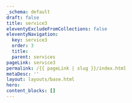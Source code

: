 ```yaml
---
_schema: default
draft: false
title: service3
eleventyExcludeFromCollections: false
eleventyNavigation:
  key: service3
  order: 3
  title:
  parent: services
pageLink: service3
permalink: /{{ pageLink | slug }}/index.html
metaDesc: ''
layout: layouts/base.html
hero:
content_blocks: []
---
```


